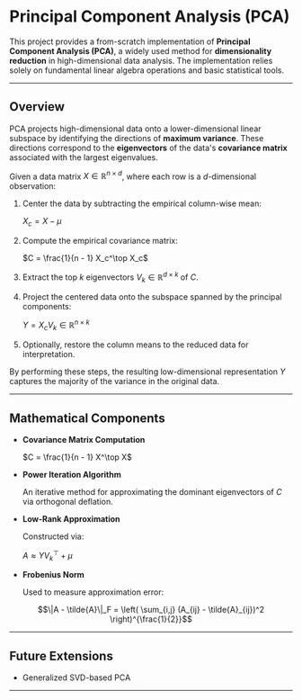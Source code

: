 # Principal Component Analysis (PCA)

This project provides a from-scratch implementation of **Principal Component Analysis (PCA)**, a widely used method for **dimensionality reduction** in high-dimensional data analysis. The implementation relies solely on fundamental linear algebra operations and basic statistical tools.

---

## Overview

PCA projects high-dimensional data onto a lower-dimensional linear subspace by identifying the directions of **maximum variance**. These directions correspond to the **eigenvectors** of the data's **covariance matrix** associated with the largest eigenvalues.

Given a data matrix $X \in \mathbb{R}^{n \times d}$, where each row is a $d$-dimensional observation:

1. Center the data by subtracting the empirical column-wise mean:

   $X_c = X - \mu$

2. Compute the empirical covariance matrix:

   $C = \frac{1}{n - 1} X_c^\top X_c$

3. Extract the top $k$ eigenvectors $V_k \in \mathbb{R}^{d \times k}$ of $C$.

4. Project the centered data onto the subspace spanned by the principal components:

   $Y = X_c V_k \in \mathbb{R}^{n \times k}$

5. Optionally, restore the column means to the reduced data for interpretation.

By performing these steps, the resulting low-dimensional representation $Y$ captures the majority of the variance in the original data.

---

## Mathematical Components

* **Covariance Matrix Computation**

  $C = \frac{1}{n - 1} X^\top X$

* **Power Iteration Algorithm**

  An iterative method for approximating the dominant eigenvectors of $C$ via orthogonal deflation.

* **Low-Rank Approximation**

  Constructed via:

  $A \approx Y V_k^\top + \mu$

* **Frobenius Norm**

  Used to measure approximation error:

```math
\|A - \tilde{A}\|_F = \left( \sum_{i,j} (A_{ij} - \tilde{A}_{ij})^2 \right)^{\frac{1}{2}}
```

---

## Future Extensions

* Generalized SVD-based PCA
  
---
